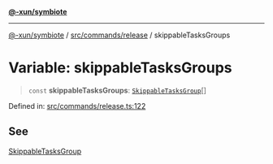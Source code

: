[**@-xun/symbiote**](../../../../README.md)

***

[@-xun/symbiote](../../../../README.md) / [src/commands/release](../README.md) / skippableTasksGroups

# Variable: skippableTasksGroups

> `const` **skippableTasksGroups**: [`SkippableTasksGroup`](../enumerations/SkippableTasksGroup.md)[]

Defined in: [src/commands/release.ts:122](https://github.com/Xunnamius/symbiote/blob/ed48d0dc6e3c473abf99750adfa07c536cba0e98/src/commands/release.ts#L122)

## See

[SkippableTasksGroup](../enumerations/SkippableTasksGroup.md)
